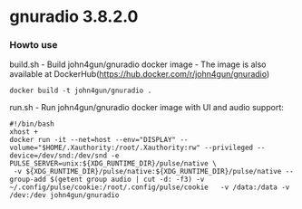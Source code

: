 # gnuradio 3.8.2.0

### Howto use

build.sh - Build john4gun/gnuradio docker image - The image is also available at DockerHub(<https://hub.docker.com/r/john4gun/gnuradio>)
```text
docker build -t john4gun/gnuradio .
```

run.sh - Run john4gun/gnuradio docker image with UI and audio support:
```shell
#!/bin/bash
xhost +
docker run -it --net=host --env="DISPLAY" --volume="$HOME/.Xauthority:/root/.Xauthority:rw" --privileged --device=/dev/snd:/dev/snd -e PULSE_SERVER=unix:${XDG_RUNTIME_DIR}/pulse/native \
 -v ${XDG_RUNTIME_DIR}/pulse/native:${XDG_RUNTIME_DIR}/pulse/native --group-add $(getent group audio | cut -d: -f3) -v ~/.config/pulse/cookie:/root/.config/pulse/cookie   -v /data:/data -v /dev:/dev john4gun/gnuradio
```
